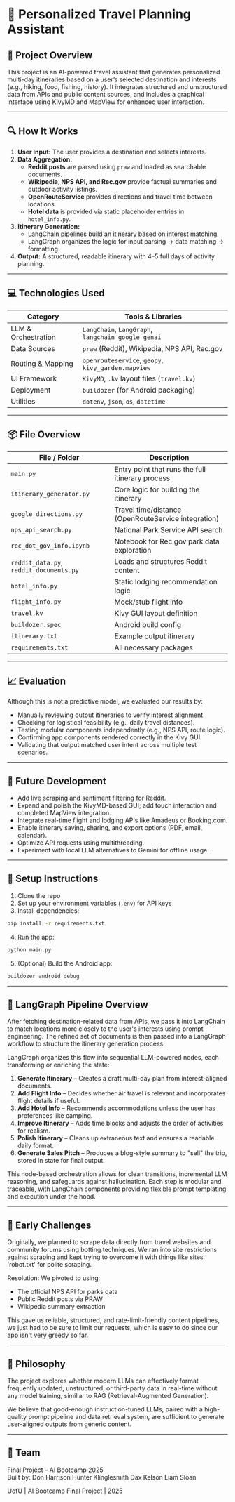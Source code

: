 # 🧭 Personalized Travel Planning Assistant

## 📌 Project Overview

This project is an AI-powered travel assistant that generates personalized multi-day itineraries based on a user’s selected destination and interests (e.g., hiking, food, fishing, history). It integrates structured and unstructured data from APIs and public content sources, and includes a graphical interface using KivyMD and MapView for enhanced user interaction.

---

## 🔍 How It Works

1. **User Input:** The user provides a destination and selects interests.
2. **Data Aggregation:**
   - **Reddit posts** are parsed using `praw` and loaded as searchable documents.
   - **Wikipedia, NPS API, and Rec.gov** provide factual summaries and outdoor activity listings.
   - **OpenRouteService** provides directions and travel time between locations.
   - **Hotel data** is provided via static placeholder entries in `hotel_info.py`.
3. **Itinerary Generation:**
   - LangChain pipelines build an itinerary based on interest matching.
   - LangGraph organizes the logic for input parsing → data matching → formatting.
4. **Output:** A structured, readable itinerary with 4–5 full days of activity planning.

---

## 💻 Technologies Used

| Category           | Tools & Libraries                                      |
|--------------------|--------------------------------------------------------|
| LLM & Orchestration| `LangChain`, `LangGraph`, `langchain_google_genai`     |
| Data Sources       | `praw` (Reddit), Wikipedia, NPS API, Rec.gov           |
| Routing & Mapping  | `openrouteservice`, `geopy`, `kivy_garden.mapview`     |
| UI Framework       | `KivyMD`, `.kv` layout files (`travel.kv`)             |
| Deployment         | `buildozer` (for Android packaging)                    |
| Utilities          | `dotenv`, `json`, `os`, `datetime`                     |

---

## 📦 File Overview

| File / Folder          | Description                                         |
|------------------------|-----------------------------------------------------|
| `main.py`              | Entry point that runs the full itinerary process    |
| `itinerary_generator.py` | Core logic for building the itinerary             |
| `google_directions.py` | Travel time/distance (OpenRouteService integration) |
| `nps_api_search.py`    | National Park Service API search                    |
| `rec_dot_gov_info.ipynb` | Notebook for Rec.gov park data exploration        |
| `reddit_data.py`, `reddit_documents.py` | Loads and structures Reddit content |
| `hotel_info.py`        | Static lodging recommendation logic                 |
| `flight_info.py`       | Mock/stub flight info                               |
| `travel.kv`            | Kivy GUI layout definition                          |
| `buildozer.spec`       | Android build config                                |
| `itinerary.txt`        | Example output itinerary                            |
| `requirements.txt`     | All necessary packages                              |

---

## 📈 Evaluation

Although this is not a predictive model, we evaluated our results by:
- Manually reviewing output itineraries to verify interest alignment.
- Checking for logistical feasibility (e.g., daily travel distances).
- Testing modular components independently (e.g., NPS API, route logic).
- Confirming app components rendered correctly in the Kivy GUI.
- Validating that output matched user intent across multiple test scenarios.

---

## 🚀 Future Development

- Add live scraping and sentiment filtering for Reddit.
- Expand and polish the KivyMD-based GUI; add touch interaction and completed MapView integration.
- Integrate real-time flight and lodging APIs like Amadeus or Booking.com.
- Enable itinerary saving, sharing, and export options (PDF, email, calendar).
- Optimize API requests using multithreading.
- Experiment with local LLM alternatives to Gemini for offline usage.

---
## 🧰 Setup Instructions

1. Clone the repo  
2. Set up your environment variables (`.env`) for API keys  
3. Install dependencies:

```bash
pip install -r requirements.txt
```

4. Run the app:

```bash
python main.py
```

5. (Optional) Build the Android app:

```bash
buildozer android debug
```
---
## 🔁 LangGraph Pipeline Overview

After fetching destination-related data from APIs, we pass it into LangChain to match locations more closely to the user's interests using prompt engineering. The refined set of documents is then passed into a LangGraph workflow to structure the itinerary generation process.

LangGraph organizes this flow into sequential LLM-powered nodes, each transforming or enriching the state:

1. **Generate Itinerary** – Creates a draft multi-day plan from interest-aligned documents.
2. **Add Flight Info** – Decides whether air travel is relevant and incorporates flight details if useful.
3. **Add Hotel Info** – Recommends accommodations unless the user has preferences like camping.
4. **Improve Itinerary** – Adds time blocks and adjusts the order of activities for realism.
5. **Polish Itinerary** – Cleans up extraneous text and ensures a readable daily format.
6. **Generate Sales Pitch** – Produces a blog-style summary to "sell" the trip, stored in state for final output.

This node-based orchestration allows for clean transitions, incremental LLM reasoning, and safeguards against hallucination. Each step is modular and traceable, with LangChain components providing flexible prompt templating and execution under the hood.

---

## 🦖 Early Challenges

Originally, we planned to scrape data directly from travel websites and community forums using botting techniques. We ran into site restrictions against scraping and kept trying to overcome it with things like sites 'robot.txt' for polite scraping.

Resolution:
We pivoted to using:
- The official NPS API for parks data
- Public Reddit posts via PRAW
- Wikipedia summary extraction

This gave us reliable, structured, and rate-limit-friendly content pipelines, we just had to be sure to limit our requests, which is easy to do since our app isn't very greedy so far.

---

## 🤖 Philosophy

The project explores whether modern LLMs can effectively format frequently updated, unstructured, or third-party data in real-time without any model training, similiar to RAG (Retrieval-Augmented Generation).

We believe that good-enough instruction-tuned LLMs, paired with a high-quality prompt pipeline and data retrieval system, are sufficient to generate user-aligned outputs from generic content.

---

## 👥 Team

Final Project – AI Bootcamp 2025  
Built by: 
Don Harrison
Hunter Klinglesmith
Dax Kelson
Liam Sloan

UofU | AI Bootcamp Final Project | 2025
